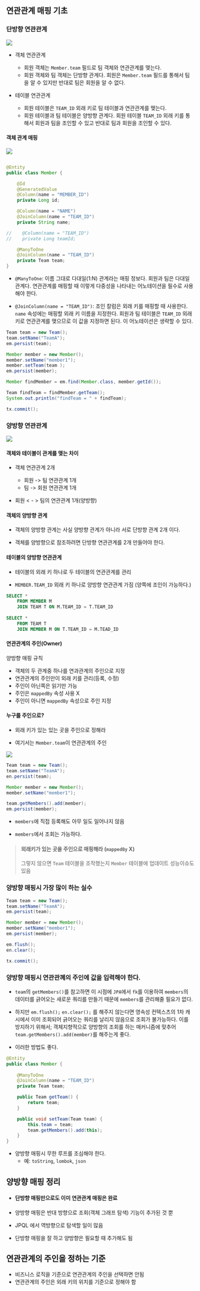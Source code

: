 ## 연관관계 매핑 기초

### 단방향 연관관계

![](./RelationalMapping/1.png)

* 객체 연관관계
  * 회원 객체는 `Member.team` 필드로 팀 객체와 연관관계를 맺는다.
  * 회원 객체와 팀 객체는 단방향 관계다. 회원은 `Member.team` 필드를 통해서 팀을 알 수 있지만 반대로 팀은 회원을 알 수 없다.

* 테이블 연관관계
  * 회원 테이블은 `TEAM_ID` 외래 키로 팀 테이블과 연관관계를 맺는다.
  * 회원 테이블과 팀 테이블은 양방향 관계다. 회원 테이블 `TEAM_ID` 외래 키를 통해서 회원과 팀을 조인할 수 있고 
  반대로 팀과 회원을 조인할 수 있다.

#### 객체 관계 매핑

![](./RelationalMapping/2.png)

```java

@Entity
public class Member {

    @Id
    @GeneratedValue
    @Column(name = "MEMBER_ID")
    private Long id;

    @Column(name = "NAME")
    @JoinColumn(name = "TEAM_ID")
    private String name;

//    @Column(name = "TEAM_ID")
//    private Long teamId;

    @ManyToOne
    @JoinColumn(name = "TEAM_ID")
    private Team team;
}
```

* `@ManyToOne`: 이름 그대로 다대일(1:N) 관계라는 매핑 정보다. 회원과 팀은 다대일 관계다. 연관관계를 매핑할 때 이렇게
  다중성을 나타내는 어노테이션을 필수로 사용해야 한다.


* `@JoinColumn(name = "TEAM_ID")`: 조인 칼럼은 외래 키를 매핑할 때 사용한다. `name` 속성에는 매핑할 외래 키
  이름을 지정한다. 회원과 팀 테이블은 `TEAM_ID` 외래키로 연관관계를 맺으므로 이 값을 지정하면 된다. 이 어노테이션은 생략할
  수 있다.




```java
Team team = new Team();
team.setName("TeamA");
em.persist(team);

Member member = new Member();
member.setName("member1");
member.setTeam(team );
em.persist(member);

Member findMember = em.find(Member.class, member.getId());

Team findTeam = findMember.getTeam();
System.out.println("findTeam = " + findTeam);

tx.commit();
```


### 양방향 연관관계

![](./RelationalMapping/3.png)

#### 객체와 테이블이 관계를 맺는 차이
* 객체 연관관계 2개
  * 회원 -> 팀 연관관계 1개
  * 팀 -> 회원 연관관계 1개


* 회원 < - > 팀의 연관관계 1개(양방향)

#### 객체의 양방향 관계

* 객체의 양방향 관계는 사실 양방향 관계가 아니라 서로 단방향 관계 2개 이다.

* 객체를 양방향으로 참조하려면 단방향 연관관계를 2개 만들어야 한다.


#### 테이블의 양방향 연관관계

* 테이블의 외래 키 하나로 두 테이블의 연관관계를 관리

* `MEMBER.TEAM_ID` 외래 키 하나로 양방향 연관관계 가짐
  (양쪽에 조인이 가능하다.)

```sql
SELECT *
    FROM MEMBER M
    JOIN TEAM T ON M.TEAM_ID = T.TEAM_ID
    
SELECT *
    FROM TEAM T
    JOIN MEMBER M ON T.TEAM_ID = M.TEAD_ID
```

#### 연관관계의 주인(Owner)

양방향 매핑 규칙

  * 객체의 두 관계중 하나를 연과관계의 주인으로 지정
  * 연관관계의 주인만이 외래 키를 관리(등록, 수정)
  * 주인이 아닌쪽은 읽기만 가능
  * 주인은 `mappedBy` 속성 사용 X
  * 주인이 아니면 `mappedBy` 속성으로 주인 지정

#### 누구를 주인으로?

* 외래 키가 있는 있는 곳을 주인으로 정해라

* 여기서는 `Member.team`이 연관관계의 주인

![](./RelationalMapping/4.png)

```java
Team team = new Team();
team.setName("TeamA");
en.persist(team);

Member member = new Member();
member.setName("member1");

team.getMembers().add(member);
em.persist(member);
```

* `members`에 직접 등록해도 아무 일도 일어나지 않음

* `members`에서 조회는 가능하다.

> #### 외래키가 있는 곳을 주인으로 매핑해라 (`mappedBy` X)
> 그렇지 않으면 `Team` 테이블을 조작했는지 `Member` 테이블에 업데이트
> 성능이슈도 있음

### 양방향 매핑시 가장 많이 하는 실수

```java
Team team = new Team();
team.setName("TeamA");
em.persist(team);

Member member = new Member();
member.setName("member1");
em.persist(member);

em.flush();
en.clear();

tx.commit();
```

### 양방향 매핑시 연관관꼐의 주인에 값을 입력해야 한다.

* `team`의 `getMembers()`를 참고하면 이 시점에 `JPA`에서 `fk`를 이용하여 `members`의 데이터를 긁어오는 새로운 쿼리를 
  만들기 때문에 `members`를 관리해줄 필요가 없다.

* 하지만 `em.flush();` `en.clear();` 를 해주지 않는다면 영속성 컨텍스츠의 1차 캐시에서 이미 조회되어 긁어오는 쿼리를 날리지 않음으로
  조회가 불가능하다. 이를 방지하기 위해서; 객체지향적으로 양방향의 조회를 하는 매커니즘에 맞추어 `team.getMembers().add(member)`를
  해주는게 좋다.

* 이러한 방법도 좋다.

```java
@Entity
public class Member {
    
    @ManyToOne
    @JoinColumn(name = "TEAM_ID")
    private Team team;

    public Team getTeam() {
        return team;
    }

    public void setTeam(Team team) {
        this.team = team;
        team.getMembers().add(this);
    }
}
```

* 양방향 매핑시 무한 루프를 조심해야 한다.
  * 예: `toString`, `lombok`, `json`

## 양방향 매핑 정리

* #### 단방향 매핑만으로도 이미 연관관계 매핑은 완료

* 양방향 매핑은 반대 방향으로 조회(객체 그래프 탐색) 기능이 추가된 것 뿐

* JPQL 에서 역방향으로 탐색할 일이 많음

* 단방향 매핑을 잘 하고 양방향은 필요할 때 추가해도 됨

## 연관관계의 주인을 정하는 기준

* 비즈니스 로직을 기준으로 연관관계의 주인을 선택하면 안됨
* 연관관계의 주인은 외래 키의 위치를 기준으로 정해야 함

